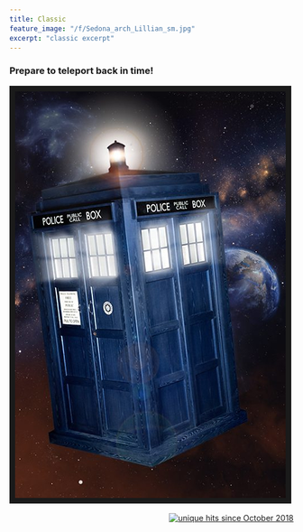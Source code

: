 ```yaml
---
title: Classic
feature_image: "/f/Sedona_arch_Lillian_sm.jpg"
excerpt: "classic excerpt"
---
```


### Prepare to teleport back in time!
<a href="/classic_2004"
 target="_blank"><img src="/f/tardis.jpg"
 alt="Back to 2004" width="480" height="720" border="10" /></a>

<p align="right">
<a href="http://www.hitwebcounter.com">
<img src="http://hitwebcounter.com/counter/counter.php?page=6998019&style=0006&nbdigits=4&type=ip&initCount=0" title="unique hits since October 2018" border="0"></a>
